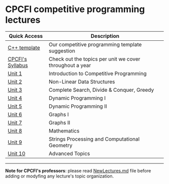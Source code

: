 # CPCFI competitive programming lectures

| Quick Access | Description |
| ----------- | ----------- |
| [C++ template](https://github.com/CPCFI-org/lectures/blob/main/cpcfi_template.cpp)  | Our competitive programming template suggestion |
| [CPCFI's Syllabus](https://github.com/CPCFI-org/lectures/blob/main/CPCFI_Syllabus.pdf)  | Check out the topics per unit we cover throughout a year |
| [Unit 1](https://github.com/CPCFI-org/lectures/tree/main/1-Introduction) | Introduction to Competitive Programming |
| [Unit 2](https://github.com/CPCFI-org/lectures/tree/main/2-Non-linear-data-structures) | Non-Linear Data Structures |
| [Unit 3](https://github.com/CPCFI-org/lectures/tree/main/3-CS-DQ-Greedy) | Complete Search, Divide & Conquer, Greedy |
| [Unit 4](https://github.com/CPCFI-org/lectures/tree/main/4-Dynamic-Programming-I) | Dynamic Programming I |
| [Unit 5](https://github.com/CPCFI-org/lectures/tree/main/5-Dynamic-Programming-II) | Dynamic Programming II |
| [Unit 6](https://github.com/CPCFI-org/lectures/tree/main/6-Graphs-I) | Graphs I |
| [Unit 7](https://github.com/CPCFI-org/lectures/tree/main/7-Graphs-II) | Graphs II |
| [Unit 8](https://github.com/CPCFI-org/lectures/tree/main/8-Mathematics)  | Mathematics  | 
| [Unit 9](https://github.com/CPCFI-org/lectures/tree/main/9-String-Processing-And-Computational-Geometry) | Strings Processing and Computational Geometry |
| [Unit 10](https://github.com/CPCFI-org/lectures/tree/main/10-Advanced-Topics) | Advanced Topics |

---

**Note for CPCFI's professors**: please read [NewLectures.md](https://github.com/CPCFI-org/lectures/blob/main/NewLectures.md) file before adding or modyfing any lecture's topic organization.
